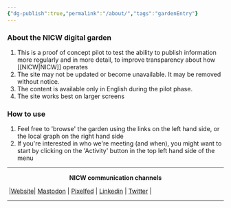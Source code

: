 ```yaml
---
{"dg-publish":true,"permalink":"/about/","tags":"gardenEntry"}
---
```



### About the NICW digital garden

1. This is a proof of concept pilot to test the ability to publish information more regularly and in more detail, to improve transparency about how [[NICW\|NICW]] operates
2. The site may not be updated or become unavailable. It may be removed without notice.
3. The content is available only in English during the pilot phase.
4. The site works best on larger screens

### How to use

1. Feel free to 'browse' the garden using the links on the left hand side, or the local graph on the right hand side
2. If you're interested in who we're meeting (and when), you might want to start by clicking on the 'Activity' button in the top left hand side of the menu 

***
<p style="text-align: center;font-weight:bold";>NICW communication channels</p>

󠁧 |[Website](https://nationalinfrastructurecommission.wales)| [Mastodon](https://toot.wales/@NICW) | [Pixelfed](https://pix.toot.wales/NICW) | [Linkedin](https://www.linkedin.com/company/26268509/) | [Twitter](https://twitter.com/InfraCommCymru) |
***
